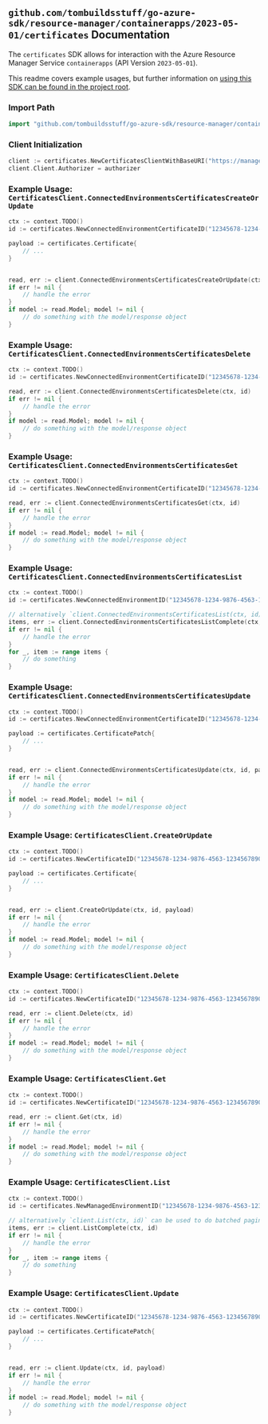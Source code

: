 
## `github.com/tombuildsstuff/go-azure-sdk/resource-manager/containerapps/2023-05-01/certificates` Documentation

The `certificates` SDK allows for interaction with the Azure Resource Manager Service `containerapps` (API Version `2023-05-01`).

This readme covers example usages, but further information on [using this SDK can be found in the project root](https://github.com/tombuildsstuff/go-azure-sdk/tree/main/docs).

### Import Path

```go
import "github.com/tombuildsstuff/go-azure-sdk/resource-manager/containerapps/2023-05-01/certificates"
```


### Client Initialization

```go
client := certificates.NewCertificatesClientWithBaseURI("https://management.azure.com")
client.Client.Authorizer = authorizer
```


### Example Usage: `CertificatesClient.ConnectedEnvironmentsCertificatesCreateOrUpdate`

```go
ctx := context.TODO()
id := certificates.NewConnectedEnvironmentCertificateID("12345678-1234-9876-4563-123456789012", "example-resource-group", "connectedEnvironmentValue", "certificateValue")

payload := certificates.Certificate{
	// ...
}


read, err := client.ConnectedEnvironmentsCertificatesCreateOrUpdate(ctx, id, payload)
if err != nil {
	// handle the error
}
if model := read.Model; model != nil {
	// do something with the model/response object
}
```


### Example Usage: `CertificatesClient.ConnectedEnvironmentsCertificatesDelete`

```go
ctx := context.TODO()
id := certificates.NewConnectedEnvironmentCertificateID("12345678-1234-9876-4563-123456789012", "example-resource-group", "connectedEnvironmentValue", "certificateValue")

read, err := client.ConnectedEnvironmentsCertificatesDelete(ctx, id)
if err != nil {
	// handle the error
}
if model := read.Model; model != nil {
	// do something with the model/response object
}
```


### Example Usage: `CertificatesClient.ConnectedEnvironmentsCertificatesGet`

```go
ctx := context.TODO()
id := certificates.NewConnectedEnvironmentCertificateID("12345678-1234-9876-4563-123456789012", "example-resource-group", "connectedEnvironmentValue", "certificateValue")

read, err := client.ConnectedEnvironmentsCertificatesGet(ctx, id)
if err != nil {
	// handle the error
}
if model := read.Model; model != nil {
	// do something with the model/response object
}
```


### Example Usage: `CertificatesClient.ConnectedEnvironmentsCertificatesList`

```go
ctx := context.TODO()
id := certificates.NewConnectedEnvironmentID("12345678-1234-9876-4563-123456789012", "example-resource-group", "connectedEnvironmentValue")

// alternatively `client.ConnectedEnvironmentsCertificatesList(ctx, id)` can be used to do batched pagination
items, err := client.ConnectedEnvironmentsCertificatesListComplete(ctx, id)
if err != nil {
	// handle the error
}
for _, item := range items {
	// do something
}
```


### Example Usage: `CertificatesClient.ConnectedEnvironmentsCertificatesUpdate`

```go
ctx := context.TODO()
id := certificates.NewConnectedEnvironmentCertificateID("12345678-1234-9876-4563-123456789012", "example-resource-group", "connectedEnvironmentValue", "certificateValue")

payload := certificates.CertificatePatch{
	// ...
}


read, err := client.ConnectedEnvironmentsCertificatesUpdate(ctx, id, payload)
if err != nil {
	// handle the error
}
if model := read.Model; model != nil {
	// do something with the model/response object
}
```


### Example Usage: `CertificatesClient.CreateOrUpdate`

```go
ctx := context.TODO()
id := certificates.NewCertificateID("12345678-1234-9876-4563-123456789012", "example-resource-group", "managedEnvironmentValue", "certificateValue")

payload := certificates.Certificate{
	// ...
}


read, err := client.CreateOrUpdate(ctx, id, payload)
if err != nil {
	// handle the error
}
if model := read.Model; model != nil {
	// do something with the model/response object
}
```


### Example Usage: `CertificatesClient.Delete`

```go
ctx := context.TODO()
id := certificates.NewCertificateID("12345678-1234-9876-4563-123456789012", "example-resource-group", "managedEnvironmentValue", "certificateValue")

read, err := client.Delete(ctx, id)
if err != nil {
	// handle the error
}
if model := read.Model; model != nil {
	// do something with the model/response object
}
```


### Example Usage: `CertificatesClient.Get`

```go
ctx := context.TODO()
id := certificates.NewCertificateID("12345678-1234-9876-4563-123456789012", "example-resource-group", "managedEnvironmentValue", "certificateValue")

read, err := client.Get(ctx, id)
if err != nil {
	// handle the error
}
if model := read.Model; model != nil {
	// do something with the model/response object
}
```


### Example Usage: `CertificatesClient.List`

```go
ctx := context.TODO()
id := certificates.NewManagedEnvironmentID("12345678-1234-9876-4563-123456789012", "example-resource-group", "managedEnvironmentValue")

// alternatively `client.List(ctx, id)` can be used to do batched pagination
items, err := client.ListComplete(ctx, id)
if err != nil {
	// handle the error
}
for _, item := range items {
	// do something
}
```


### Example Usage: `CertificatesClient.Update`

```go
ctx := context.TODO()
id := certificates.NewCertificateID("12345678-1234-9876-4563-123456789012", "example-resource-group", "managedEnvironmentValue", "certificateValue")

payload := certificates.CertificatePatch{
	// ...
}


read, err := client.Update(ctx, id, payload)
if err != nil {
	// handle the error
}
if model := read.Model; model != nil {
	// do something with the model/response object
}
```
